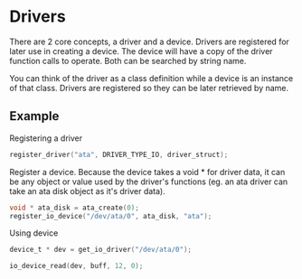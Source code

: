 # Drivers

There are 2 core concepts, a driver and a device. Drivers are registered
for later use in creating a device. The device will have a copy of the driver
function calls to operate. Both can be searched by string name.

You can think of the driver as a class definition while a device is an instance
of that class. Drivers are registered so they can be later retrieved by name.

## Example

Registering a driver

```c
register_driver("ata", DRIVER_TYPE_IO, driver_struct);
```

Register a device. Because the device takes a void * for driver data, it can be
any object or value used by the driver's functions (eg. an ata driver can take
an ata disk object as it's driver data).

```c
void * ata_disk = ata_create(0);
register_io_device("/dev/ata/0", ata_disk, "ata");
```

Using device

```c
device_t * dev = get_io_driver("/dev/ata/0");

io_device_read(dev, buff, 12, 0);
```
